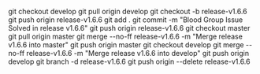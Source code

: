 git checkout develop
git pull origin develop
git checkout -b release-v1.6.6
git push origin release-v1.6.6
git add .
git commit -m "Blood Group Issue Solved in release v1.6.6"
git push origin release-v1.6.6
git checkout master
git pull origin master
git merge --no-ff release-v1.6.6 -m "Merge release v1.6.6 into master"
git push origin master
git checkout develop
git merge --no-ff release-v1.6.6 -m "Merge release v1.6.6 into develop"
git push origin develop
git branch -d release-v1.6.6
git push origin --delete release-v1.6.6
